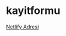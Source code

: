 # kayitformu

[Netlify Adresi](https://65733b1d60517d2b2ac11f7b--animated-cupcake-35b773.netlify.app/?)